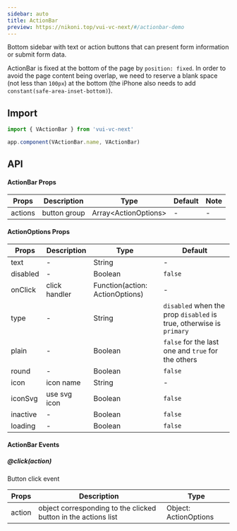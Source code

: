 ```yaml
---
sidebar: auto
title: ActionBar
preview: https://nikoni.top/vui-vc-next/#/actionbar-demo
---
```


Bottom sidebar with text or action buttons that can present form information or submit form data.

ActionBar is fixed at the bottom of the page by `position: fixed`. In order to avoid the page content being overlap, we need to reserve a blank space (not less than `100px`) at the bottom (the iPhone also needs to add `constant(safe-area-inset-bottom)`).

## Import

```js
import { VActionBar } from 'vui-vc-next'

app.component(VActionBar.name, VActionBar)
```

## API

#### ActionBar Props
|Props | Description | Type | Default | Note|
|----|-----|------|------|------|
|actions|button group|Array\<ActionOptions\>|-|-|

#### ActionOptions Props

|Props | Description | Type | Default |
|----|-----|------|------|
|text|-|String|-|
|disabled|-|Boolean|`false`|
|onClick|click handler|Function(action: ActionOptions)|-|
|type|-|String|`disabled` when the prop `disabled` is true, otherwise is `primary`|
|plain|-|Boolean|`false` for the last one and `true` for the others|
|round|-|Boolean|`false`|
|icon|icon name|String|-|
|iconSvg|use svg icon|Boolean|`false`|
|inactive|-|Boolean|`false`|
|loading|-|Boolean|`false`|

#### ActionBar Events

##### @click(action)
Button click event

|Props | Description | Type |
|----|-----|------|
|action|object corresponding to the clicked button in the actions list|Object: ActionOptions|
